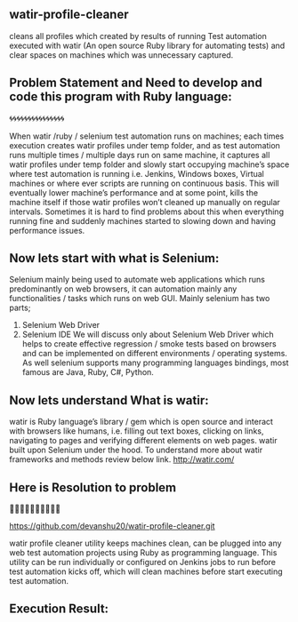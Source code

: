 ## watir-profile-cleaner
cleans all profiles which created by results of running Test automation executed with watir (An open source Ruby library for automating tests) and clear spaces on machines which was unnecessary captured.
## Problem Statement and Need to develop and code this program with Ruby language:
:cyclone::cyclone::cyclone::cyclone::cyclone::cyclone::cyclone::cyclone::cyclone::cyclone::cyclone::cyclone::cyclone::cyclone::cyclone:

When watir /ruby / selenium test automation runs on machines; each times execution creates watir profiles under temp folder, and as test automation runs multiple times / multiple days run on same machine, it captures all watir profiles under temp folder and slowly start occupying machine’s space where test automation is running i.e. Jenkins, Windows boxes, Virtual machines or where ever scripts are running on continuous basis. This will eventually lower machine’s performance and at some point, kills the machine itself if those watir profiles won’t cleaned up manually on regular intervals. Sometimes it is hard to find problems about this when everything running fine and suddenly machines started to slowing down and having performance issues.

## Now lets start with what is Selenium:
Selenium mainly being used to automate web applications which runs predominantly on web browsers, it can automation mainly any functionalities / tasks which runs on web GUI. Mainly selenium has two parts; 
1. Selenium Web Driver 
2. Selenium IDE 
We will discuss only about Selenium Web Driver which helps to create effective regression / smoke tests based on browsers and can be implemented on different environments / operating systems. As well selenium supports many programming languages bindings, most famous are Java, Ruby, C#, Python. 

## Now lets understand What is watir:
             
watir is Ruby language’s library / gem which is open source and interact with browsers like humans, i.e. filling out text boxes, clicking on links, navigating to pages and verifying different elements on web pages. watir built upon Selenium under the hood. To understand more about watir frameworks and methods review below link.
http://watir.com/

## Here is Resolution to problem

:loudspeaker::loudspeaker::loudspeaker::loudspeaker::loudspeaker::loudspeaker::loudspeaker::loudspeaker::loudspeaker::loudspeaker:

https://github.com/devanshu20/watir-profile-cleaner.git

watir profile cleaner utility keeps machines clean, can be plugged into any web test automation projects using Ruby as programming language. This utility can be run individually or configured on Jenkins jobs to run before test automation kicks off, which will clean machines before start executing test automation.

## Execution Result:
